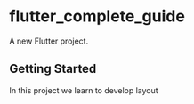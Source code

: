 # flutter_complete_guide

A new Flutter project.

## Getting Started

In this project we learn to develop layout
